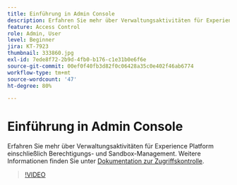 ```yaml
---
title: Einführung in Admin Console
description: Erfahren Sie mehr über Verwaltungsaktivitäten für Experience Platform einschließlich Berechtigungs- und Sandbox-Management.
feature: Access Control
role: Admin, User
level: Beginner
jira: KT-7923
thumbnail: 333860.jpg
exl-id: 7ede8f72-2b9d-4fb0-b176-c1e31b0e6f6e
source-git-commit: 00ef0f40fb3d82f0c06428a35c0e402f46ab6774
workflow-type: tm+mt
source-wordcount: '47'
ht-degree: 80%

---
```


# Einführung in Admin Console

Erfahren Sie mehr über Verwaltungsaktivitäten für Experience Platform einschließlich Berechtigungs- und Sandbox-Management. Weitere Informationen finden Sie unter [Dokumentation zur Zugriffskontrolle](https://experienceleague.adobe.com/docs/experience-platform/access-control/home.html).

>[!VIDEO](https://video.tv.adobe.com/v/333860?learn=on)
